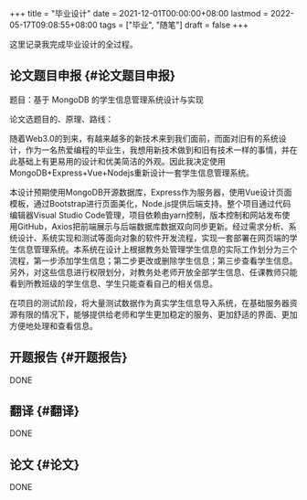 +++
title = "毕业设计"
date = 2021-12-01T00:00:00+08:00
lastmod = 2022-05-17T09:08:55+08:00
tags = ["毕业", "随笔"]
draft = false
+++

这里记录我完成毕业设计的全过程。


## 论文题目申报 {#论文题目申报}

题目：基于 MongoDB 的学生信息管理系统设计与实现

论文选题目的、原理、路线：

随着Web3.0的到来，有越来越多的新技术来到我们面前，而面对旧有的系统设计，作为一名热爱编程的毕业生，我想用新技术做到和旧有技术一样的事情，并在此基础上有更易用的设计和优美简洁的外观。因此我决定使用MongoDB+Express+Vue+Nodejs重新设计一套学生信息管理系统。

本设计预期使用MongoDB开源数据库，Express作为服务器，使用Vue设计页面模板，通过Bootstrap进行页面美化，Node.js提供后端支持。整个项目通过代码编辑器Visual Studio Code管理，项目依赖由yarn控制，版本控制和网站发布使用GitHub，Axios把前端展示与后端数据库数据双向同步更新。经过需求分析、系统设计、系统实现和测试等面向对象的软件开发流程，实现一套部署在网页端的学生信息管理系统。本系统在设计上根据教务处管理学生信息的实际工作划分为三个流程，第一步添加学生信息；第二步更改或删除学生信息；第三步查看学生信息。另外，对这些信息进行权限划分，对教务处老师开放全部学生信息、任课教师只能看到所教班级的学生信息、学生只能查看自己的相关信息。

在项目的测试阶段，将大量测试数据作为真实学生信息导入系统，在基础服务器资源有限的情况下，能够提供给老师和学生更加稳定的服务、更加舒适的界面、更加方便地处理和查看信息。


## 开题报告 {#开题报告}

DONE


## 翻译 {#翻译}

DONE


## 论文 {#论文}

DONE
